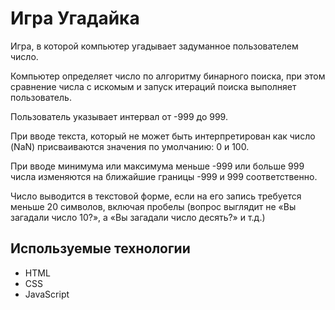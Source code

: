 # Игра Угадайка

Игра, в которой компьютер угадывает задуманное пользователем число.

Компьютер определяет число по алгоритму бинарного поиска, при этом сравнение числа с искомым и запуск итераций поиска выполняет пользователь.

Пользователь указывает интервал от -999 до 999.

При вводе текста, который не может быть интерпретирован как число (NaN) присваиваются значения по умолчанию: 0 и 100.

При вводе минимума или максимума меньше -999 или больше 999 числа изменяются на ближайшие границы -999 и 999 соответственно.

Число выводится в текстовой форме, если на его запись требуется меньше 20 символов, включая пробелы (вопрос выглядит не «Вы загадали число 10?», а «Вы загадали число десять?» и т.д.)

## Используемые технологии

* HTML
* CSS
* JavaScript